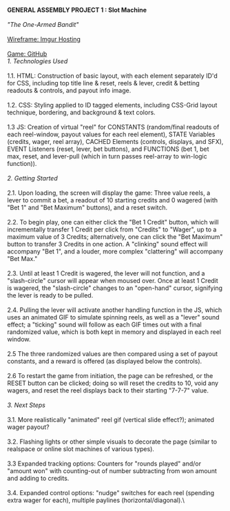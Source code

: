 **GENERAL ASSEMBLY PROJECT 1 : Slot Machine**\
\
*"The One-Armed Bandit"*\
\
[Wireframe: Imgur Hosting](https://i.imgur.com/rhhANqR.jpg)\
\
[Game: GitHub](https://iancannonga.github.io/GA-Project-1/)
\
*1. Technologies Used*\
\
    1.1. HTML: Construction of basic layout, with each element separately ID'd for CSS, including top title line & reset, reels & lever, credit & betting readouts & controls, and payout info image.\
\
    1.2. CSS: Styling applied to ID tagged elements, including CSS-Grid layout technique, bordering, and background & text colors.\
\
    1.3 JS: Creation of virtual "reel" for CONSTANTS (random/final readouts of each reel-window, payout values for each reel element), STATE Variables (credits, wager, reel array), CACHED Elements (controls, displays, and SFX), EVENT Listeners (reset, lever, bet buttons), and FUNCTIONS (bet 1, bet max, reset, and lever-pull (which in turn passes reel-array to win-logic function)).\
\
*2. Getting Started*\
\
    2.1. Upon loading, the screen will display the game: Three value reels, a lever to commit a bet, a readout of 10 starting credits and 0 wagered (with "Bet 1" and "Bet Maximum" buttons), and a reset switch.\
\
    2.2. To begin play, one can either click the "Bet 1 Credit" button, which will incrementally transfer 1 Credit per click from "Credits" to "Wager", up to a maximum value of 3 Credits; alternatively, one can click the "Bet Maximum" button to transfer 3 Credits in one action. A "clinking" sound effect will accompany "Bet 1", and a louder, more complex "clattering" will accompany "Bet Max."\
\
    2.3. Until at least 1 Credit is wagered, the lever will not function, and a "slash-circle" cursor will appear when moused over. Once at least 1 Credit is wagered, the "slash-circle" changes to an "open-hand" cursor, signifying the lever is ready to be pulled.\
\
    2.4. Pulling the lever will activate another handling function in the JS, which uses an animated GIF to simulate spinning reels, as well as a "lever" sound effect; a "ticking" sound will follow as each GIF  times out with a final randomized value, which is both kept in memory and displayed in each reel window.\
\
    2.5 The three randomized values are then compared using a set of payout constants, and a reward is offered (as displayed below the controls).\
\
    2.6 To restart the game from initiation, the page can be refreshed, or the RESET button can be clicked; doing so will reset the credits to 10, void any wagers, and reset the reel displays back to their starting "7-7-7" value.\
\
*3. Next Steps*\
\
    3.1. More realistically "animated" reel gif (vertical slide effect?); animated wager payout?\
\
    3.2. Flashing lights or other simple visuals to decorate the page (similar to realspace or online slot machines of various types).\
\
    3.3 Expanded tracking options: Counters for "rounds played" and/or "amount won" with counting-out of number subtracting from won amount and adding to credits.\
\
    3.4. Expanded control options: "nudge" switches for each reel (spending extra wager for each), multiple paylines (horizontal/diagonal).\
    